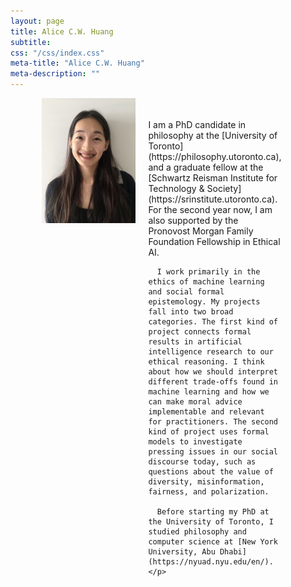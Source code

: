 ```yaml
---
layout: page
title: Alice C.W. Huang
subtitle:
css: "/css/index.css"
meta-title: "Alice C.W. Huang"
meta-description: ""
---
```


<div style="display: flex; justify-content: center; width: 80%; margin: 0 auto;">
  <div style="flex: 1;">
    <img src="/img/profile.jpg" style="width: 100%; height: auto;">
  </div>
  <div style="flex: 1; padding: 20px;">
    <p>
      I am a PhD candidate in philosophy at the [University of Toronto](https://philosophy.utoronto.ca), and a graduate fellow at the [Schwartz Reisman Institute for Technology & Society](https://srinstitute.utoronto.ca). For the second year now, I am also supported by the Pronovost Morgan Family Foundation Fellowship in Ethical AI.

      I work primarily in the ethics of machine learning and social formal epistemology. My projects fall into two broad categories. The first kind of project connects formal results in artificial intelligence research to our ethical reasoning. I think about how we should interpret different trade-offs found in machine learning and how we can make moral advice implementable and relevant for practitioners. The second kind of project uses formal models to investigate pressing issues in our social discourse today, such as questions about the value of diversity, misinformation, fairness, and polarization.

      Before starting my PhD at the University of Toronto, I studied philosophy and computer science at [New York University, Abu Dhabi](https://nyuad.nyu.edu/en/).
    </p>
  </div>
</div>
<!---
<div style="text-align: center;">
  <p><img src="/img/profile.jpg" width="60%" height="auto"></p>
</div>

I am a PhD candidate in philosophy at the [University of Toronto](https://philosophy.utoronto.ca), and a graduate fellow at the [Schwartz Reisman Institute for Technology & Society](https://srinstitute.utoronto.ca). For the second year now, I am also supported by the Pronovost Morgan Family Foundation Fellowship in Ethical AI.

I work primarily in the ethics of machine learning and social formal epistemology. My projects fall into two broad categories. The first kind of project connects formal results in artificial intelligence research to our ethical reasoning. I think about how we should interpret different trade-offs found in machine learning and how we can make moral advice implementable and relevant for practitioners. The second kind of project uses formal models to investigate pressing issues in our social discourse today, such as questions about the value of diversity, misinformation, fairness, and polarization.

Before starting my PhD the University of Toronto, I studied philosophy and computer science at [New York University, Abu Dhabi](https://nyuad.nyu.edu/en/).
-->
&nbsp;
&nbsp;
&nbsp;
&nbsp;
&nbsp;
&nbsp;


